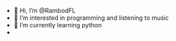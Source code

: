 - 👋 Hi, I’m @RambodFL
- 👀 I’m interested in programming and listening to music 
- 🌱 I’m currently learning python
- 


<!---
RambodFuture/RambodFuture is a ✨ special ✨ repository because its `README.md` (this file) appears on your GitHub profile.
You can click the Preview link to take a look at your changes.
--->
